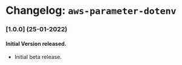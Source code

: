 # Changelog: `aws-parameter-dotenv`

### [1.0.0] (25-01-2022)

#### Initial Version released.

- Initial beta release.

